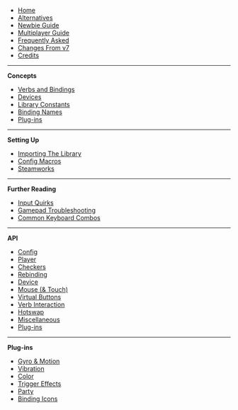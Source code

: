 - [Home](README)
- [Alternatives](Alternatives)
- [Newbie Guide](Newbie-Guide)
- [Multiplayer Guide](Multiplayer-Guide)
- [Frequently Asked](Frequently-Asked)
- [Changes From v7](Changes-from-v7)
- [Credits](Credits)

---

**Concepts**

- [Verbs and Bindings](Verbs-and-Bindings)
- [Devices](Input-Sources)
- [Library Constants](Library-Constants)
- [Binding Names](Binding-Names)
- [Plug-ins](Plug-ins)

---

**Setting Up**

- [Importing The Library](Importing-The-Library)
- [Config Macros](Config-Macros)
- [Steamworks](Steamworks)

---

**Further Reading**

- [Input Quirks](Input-Quirks)
- [Gamepad Troubleshooting](Gamepad-Troubleshooting)
- [Common Keyboard Combos](Common-Keyboard-Combos)

---

**API**

- [Config](Functions-(Config))
- [Player](Functions-(Player))
- [Checkers](Functions-(Checkers))
- [Rebinding](Functions-(Rebinding))
- [Device](Functions-(Device))
- [Mouse (& Touch)](Functions-(Mouse-Touch))
- [Virtual Buttons](Functions-(Virtual-Buttons))
- [Verb Interaction](Functions-(Verb-Interaction))
- [Hotswap](Functions-(Hotswap))
- [Miscellaneous](Functions-(Miscellaneous))
- [Plug-ins](Functions-(Plug-ins))

---

**Plug-ins**

- [Gyro & Motion](Plug-in-Gyro-Motion)
- [Vibration](Plug-in-Vibration)
- [Color](Plug-in-Color)
- [Trigger Effects](Plug-in-Trigger-Effects)
- [Party](Plug-in-Party)
- [Binding Icons](Plug-in-Binding-Icons)